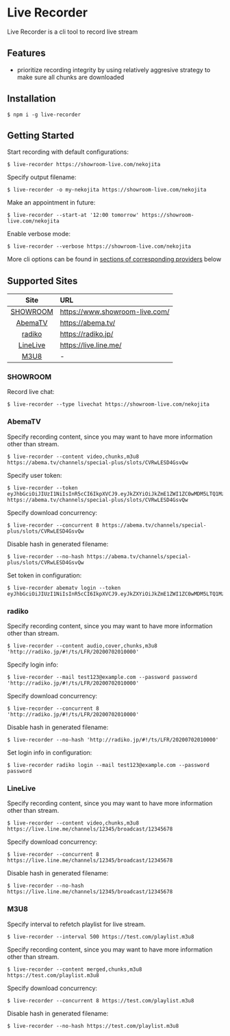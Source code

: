 # Live Recorder

Live Recorder is a cli tool to record live stream

## Features

- prioritize recording integrity by using relatively aggresive strategy to make sure all chunks are downloaded

## Installation

    $ npm i -g live-recorder

## Getting Started

Start recording with default configurations:

    $ live-recorder https://showroom-live.com/nekojita

Specify output filename:

    $ live-recorder -o my-nekojita https://showroom-live.com/nekojita

Make an appointment in future:

    $ live-recorder --start-at '12:00 tomorrow' https://showroom-live.com/nekojita

Enable verbose mode:

    $ live-recorder --verbose https://showroom-live.com/nekojita

More cli options can be found in [sections of corresponding  providers](#supported-sites) below

## Supported Sites

| Site | URL |
| :--: | :-- |
| [SHOWROOM](#showroom) | <https://www.showroom-live.com/> |
| [AbemaTV](#abematv) | <https://abema.tv/> |
| [radiko](#radiko) | <https://radiko.jp/> |
| [LineLive](#livelive) | <https://live.line.me/> |
| [M3U8](#m3u8) | - |

### SHOWROOM

Record live chat:

    $ live-recorder --type livechat https://showroom-live.com/nekojita

### AbemaTV

Specify recording content, since you may want to have more information other than stream.

    $ live-recorder --content video,chunks,m3u8 https://abema.tv/channels/special-plus/slots/CVRwLESD4GsvQw

Specify user token:

    $ live-recorder --token eyJhbGciOiJIUzI1NiIsInR5cCI6IkpXVCJ9.eyJkZXYiOiJkZmE1ZWI1ZC0wMDM5LTQ1MzUtOTIwYi00N2RjMDVkODlkNWUiLCJleHAiOjIxNDc0ODM2NDcsImlzcyI6ImFiZW1hLmlvL3YxIiwic3ViIjoiNXZ2ekZDYVgzeGN3M3EifQ.woiwLthcwRCaLb0ppEbaqxuWq4PFMFs_3oUeM2lO40c https://abema.tv/channels/special-plus/slots/CVRwLESD4GsvQw

Specify download concurrency:

    $ live-recorder --concurrent 8 https://abema.tv/channels/special-plus/slots/CVRwLESD4GsvQw

Disable hash in generated filename:

    $ live-recorder --no-hash https://abema.tv/channels/special-plus/slots/CVRwLESD4GsvQw

Set token in configuration:

    $ live-recorder abematv login --token eyJhbGciOiJIUzI1NiIsInR5cCI6IkpXVCJ9.eyJkZXYiOiJkZmE1ZWI1ZC0wMDM5LTQ1MzUtOTIwYi00N2RjMDVkODlkNWUiLCJleHAiOjIxNDc0ODM2NDcsImlzcyI6ImFiZW1hLmlvL3YxIiwic3ViIjoiNXZ2ekZDYVgzeGN3M3EifQ.woiwLthcwRCaLb0ppEbaqxuWq4PFMFs_3oUeM2lO40c

### radiko

Specify recording content, since you may want to have more information other than stream.

    $ live-recorder --content audio,cover,chunks,m3u8 'http://radiko.jp/#!/ts/LFR/20200702010000'

Specify login info:

    $ live-recorder --mail test123@example.com --password password 'http://radiko.jp/#!/ts/LFR/20200702010000'

Specify download concurrency:

    $ live-recorder --concurrent 8 'http://radiko.jp/#!/ts/LFR/20200702010000'

Disable hash in generated filename:

    $ live-recorder --no-hash 'http://radiko.jp/#!/ts/LFR/20200702010000'

Set login info in configuration:

    $ live-recorder radiko login --mail test123@example.com --password password

### LineLive

Specify recording content, since you may want to have more information other than stream.

    $ live-recorder --content video,chunks,m3u8 https://live.line.me/channels/12345/broadcast/12345678

Specify download concurrency:

    $ live-recorder --concurrent 8 https://live.line.me/channels/12345/broadcast/12345678

Disable hash in generated filename:

    $ live-recorder --no-hash https://live.line.me/channels/12345/broadcast/12345678

### M3U8

Specify interval to refetch playlist for live stream.

    $ live-recorder --interval 500 https://test.com/playlist.m3u8

Specify recording content, since you may want to have more information other than stream.

    $ live-recorder --content merged,chunks,m3u8 https://test.com/playlist.m3u8

Specify download concurrency:

    $ live-recorder --concurrent 8 https://test.com/playlist.m3u8

Disable hash in generated filename:

    $ live-recorder --no-hash https://test.com/playlist.m3u8
